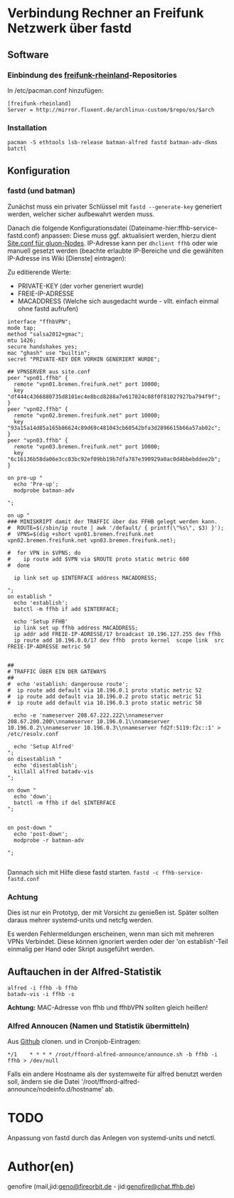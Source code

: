 # Verbindung Rechner an Freifunk Netzwerk über fastd

## Software
### Einbindung des [freifunk-rheinland](https://wiki.archlinux.org/index.php/Unofficial_user_repositories#freifunk-rheinland)-Repositories

In /etc/pacman.conf hinzufügen:
```
[freifunk-rheinland]
Server = http://mirror.fluxent.de/archlinux-custom/$repo/os/$arch
```

### Installation
```
pacman -S ethtools lsb-release batman-alfred fastd batman-adv-dkms batctl
```

## Konfiguration
### fastd (und batman)
Zunächst muss ein privater Schlüssel mit `fastd --generate-key` generiert werden, welcher sicher aufbewahrt werden muss.

Danach die folgende Konfigurationsdatei (Dateiname-hier:ffhb-service-fastd.conf) anpassen:
Diese muss ggf. aktualisiert werden, hierzu dient [Site.conf für gluon-Nodes](https://github.com/FreifunkBremen/gluon-site-ffhb/blob/master/site.conf).
IP-Adresse kann per `dhclient ffhb` oder wie manuell gesetzt werden (beachte erlaubte IP-Bereiche und die gewählten IP-Adresse ins Wiki [Dienste] eintragen):

Zu editierende Werte:
* PRIVATE-KEY (der vorher generiert wurde)
* FREIE-IP-ADRESSE
* MACADDRESS (Welche sich ausgedacht wurde - vllt. einfach einmal ohne fastd aufrufen)

```
interface "ffhbVPN";
mode tap;
method "salsa2012+gmac";
mtu 1426;
secure handshakes yes;
mac "ghash" use "builtin";
secret "PRIVATE-KEY DER VORHIN GENERIERT WURDE";

## VPNSERVER aus site.conf
peer "vpn01.ffhb" {
  remote "vpn01.bremen.freifunk.net" port 10000;
  key "df444c4366880735d8101ec4e8bcd8288a7e617024c08f0f81027927ba794f9f";
}
peer "vpn02.ffhb" {
  remote "vpn02.bremen.freifunk.net" port 10000;
  key "93a15a14d85a165b86624c89d69c481043cb60542bfa3d2896615b66a57ab02c";
}
peer "vpn03.ffhb" {
  remote "vpn03.bremen.freifunk.net" port 10000;
  key "6c16136b58da06e3cc83bc92ef09bb19b7dfa787e390929a0ac0d4bbebddee2b";
}

on pre-up "
  echo 'Pre-up';
  modprobe batman-adv

";

on up "
### MINISKRIPT damit der TRAFFIC über das FFHB gelegt werden kann.
#  ROUTE=$(/sbin/ip route | awk '/default/ { printf(\"%s\", $3) }');
#  VPNS=$(dig +short vpn01.bremen.freifunk.net vpn02.bremen.freifunk.net vpn03.bremen.freifunk.net);

#  for VPN in $VPNS; do
#    ip route add $VPN via $ROUTE proto static metric 600
#  done

  ip link set up $INTERFACE address MACADDRESS;

";
on establish "
  echo 'establish';
  batctl -m ffhb if add $INTERFACE;

  echo 'Setup FFHB'
  ip link set up ffhb address MACADDRESS;
  ip addr add FREIE-IP-ADRESSE/17 broadcast 10.196.127.255 dev ffhb
  ip route add 10.196.0.0/17 dev ffhb  proto kernel  scope link  src FREIE-IP-ADRESSE metric 50


##
# TRAFFIC ÜBER EIN DER GATEWAYS
##
#  echo 'establish: dangerouse route';
#  ip route add default via 10.196.0.1 proto static metric 52
#  ip route add default via 10.196.0.2 proto static metric 51
#  ip route add default via 10.196.0.3 proto static metric 50

  echo -e 'nameserver 208.67.222.222\\nnameserver 208.67.200.200\\nnameserver 10.196.0.1\\nnameserver 10.196.0.2\\nnameserver 10.196.0.3\\nnameserver fd2f:5119:f2c::1' > /etc/resolv.conf

  echo 'Setup Alfred'
";
on disestablish "
  echo 'disestablish';
  killall alfred batadv-vis
";

on down "
  echo 'down';
  batctl -m ffhb if del $INTERFACE
";


on post-down "
  echo 'post-down';
  modprobe -r batman-adv

";


```

Dannach sich mit Hilfe diese fastd starten.
`fastd -c ffhb-service-fastd.conf`

### Achtung
Dies ist nur ein Prototyp, der mit Vorsicht zu genießen ist.
Später sollten daraus mehrer systemd-units und netcfg werden.

Es werden Fehlermeldungen erscheinen, wenn man sich mit mehreren VPNs Verbindet.
Diese können ignoriert werden oder der 'on establish'-Teil einmalig per Hand oder Skript ausgeführt werden.

## Auftauchen in der Alfred-Statistik
```
alfred -i ffhb -b ffhb
batadv-vis -i ffhb -s
```
**Achtung:** MAC-Adresse von ffhb und ffhbVPN sollten gleich heißen!

### Alfred Annoucen (Namen und Statistik übermitteln)
Aus [Github](https://github.com/ffnord/ffnord-alfred-announce) clonen.
und in Cronjob-Eintragen:
```
*/1    * * * * /root/ffnord-alfred-announce/announce.sh -b ffhb -i ffhb > /dev/null
```
Falls ein andere Hostname als der systemweite für alfred benutzt werden soll,
 ändern sie die Datei '/root/ffnord-alfred-announce/nodeinfo.d/hostname' ab.

# TODO
Anpassung von fastd durch das Anlegen von systemd-units und netctl.

# Author(en)
genofire (mail,jid:geno@fireorbit.de - jid:genofire@chat.ffhb.de)
